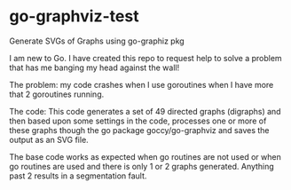 # go-graphviz-test
Generate SVGs of Graphs using go-graphiz pkg

I am new to Go.  I have created this repo to request help to solve a problem that has me banging my head against the wall!

The problem: my code crashes when I use goroutines when I have more that 2 goroutines running.

The code: This code generates a set of 49 directed graphs (digraphs) and then based upon some settings in the code, processes one or more of these graphs
though the go package goccy/go-graphviz and saves the output as an SVG file.  

The base code works as expected when go routines are not used or when go routines are used and there is only 1 or 2 graphs generated.  Anything past 2 results
in a segmentation fault.
